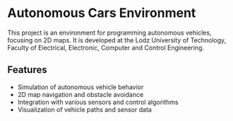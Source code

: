 # Autonomous Cars Environment

This project is an environment for programming autonomous vehicles, focusing on 2D maps. It is developed at the Lodz University of Technology, Faculty of Electrical, Electronic, Computer and Control Engineering.

## Features

- Simulation of autonomous vehicle behavior
- 2D map navigation and obstacle avoidance
- Integration with various sensors and control algorithms
- Visualization of vehicle paths and sensor data